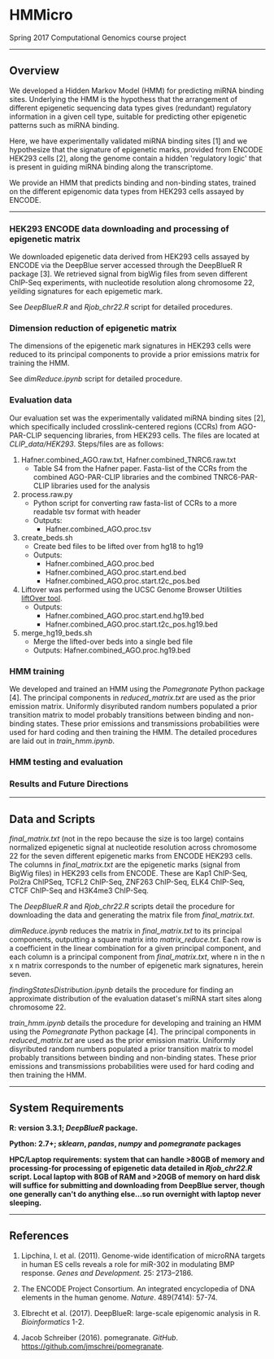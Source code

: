 # HMMicro
Spring 2017 Computational Genomics course project
**************************************************
## Overview

We developed a Hidden Markov Model (HMM) for predicting miRNA binding sites. Underlying the HMM is the hypothess that the arrangement of different epigenetic sequencing data types gives (redundant) regulatory information in a given cell type, suitable for predicting other epigenetic patterns such as miRNA binding.

Here, we have experimentally validated miRNA binding sites [1] and we hypothesize that the signature of epigenetic marks, provided from ENCODE HEK293 cells [2], along the genome contain a hidden 'regulatory logic' that is present in guiding miRNA binding along the transcriptome. 

We provide an HMM that predicts binding and non-binding states, trained on the different epigenomic data types from HEK293 cells assayed by ENCODE. 
**************************************************
### HEK293 ENCODE data downloading and processing of epigenetic matrix

We downloaded epigenetic data derived from HEK293 cells assayed by ENCODE via the DeepBlue server accessed through the DeepBlueR R package [3]. We retrieved signal from bigWig files from seven different ChIP-Seq experiments, with nucleotide resolution along chromosome 22, yeilding signatures for each epigemetic mark. 

See *DeepBlueR.R* and *Rjob_chr22.R* script for detailed procedures.

### Dimension reduction of epigenetic matrix

The dimensions of the epigenetic mark signatures in HEK293 cells were reduced to its principal components to provide a prior emissions matrix for training the HMM.

See *dimReduce.ipynb* script for detailed procedure.

### Evaluation data

Our evaluation set was the experimentally validated miRNA binding sites [2], which specifically included crosslink-centered regions (CCRs) from AGO-PAR-CLIP sequencing libraries, from HEK293 cells. The files are located at *CLIP_data/HEK293*. Steps/files are as follows:

1.  Hafner.combined_AGO.raw.txt, Hafner.combined_TNRC6.raw.txt
    -   Table S4 from the Hafner paper. Fasta-list of the CCRs from the combined AGO-PAR-CLIP libraries and the combined TNRC6-PAR-CLIP libraries used for the analysis
2.  process.raw.py
    -   Python script for converting raw fasta-list of CCRs to a more readable tsv format with header
    -   Outputs:
        *   Hafner.combined_AGO.proc.tsv
3.  create_beds.sh
    -   Create bed files to be lifted over from hg18 to hg19
    -   Outputs:
        *   Hafner.combined_AGO.proc.bed
        *   Hafner.combined_AGO.proc.start.end.bed
        *   Hafner.combined_AGO.proc.start.t2c_pos.bed
4.  Liftover was performed using the UCSC Genome Browser Utilities [liftOver tool](https://genome.ucsc.edu/cgi-bin/hgLiftOver).
    -   Outputs:
        *   Hafner.combined_AGO.proc.start.end.hg19.bed
        *   Hafner.combined_AGO.proc.start.t2c_pos.hg19.bed
5.  merge_hg19_beds.sh
    -   Merge the lifted-over beds into a single bed file
    -   Outputs:
        Hafner.combined_AGO.proc.hg19.bed
### HMM training

We developed and trained an HMM using the *Pomegranate* Python package [4]. The principal components in *reduced_matrix.txt*  are used as the prior emission matrix. Uniformly disyributed random numbers populated a prior transition matrix to model probably transitions between binding and non-binding states. These prior emissions and transmissions probabilities were used for hard coding and then training the HMM. The detailed procedures are laid out in *train_hmm.ipynb*.

### HMM testing and evaluation

### Results and Future Directions

**************************************************
## Data and Scripts

*final_matrix.txt* (not in the repo because the size is too large) contains normalized epigenetic signal at nucleotide resolution across chromosome 22 for the seven different epigenetic marks from ENCODE HEK293 cells. The columns in *final_matrix.txt* are the epigenetic marks (signal from BigWig files) in HEK293 cells from ENCODE. These are Kap1 ChIP-Seq, Pol2ra ChIPSeq, TCFL2 ChIP-Seq, ZNF263 ChIP-Seq, ELK4 ChIP-Seq, CTCF ChIP-Seq and H3K4me3 ChIP-Seq. 

The *DeepBlueR.R* and *Rjob_chr22.R* scripts detail the procedure for downloading the data and generating the matrix file from *final_matrix.txt*. 

*dimReduce.ipynb* reduces the matrix in *final_matrix.txt* to its principal components, outputting a square matrix into *matrix_reduce.txt*. Each row is a coefficient in the linear combination for a given principal component, and each column is a principal component from *final_matrix.txt*, where n in the n x n matrix corresponds to the number of epigenetic mark signatures, herein seven. 

*findingStatesDistribution.ipynb* details the procedure for finding an approximate distribution of the evaluation dataset's miRNA start sites along chromosome 22.

*train_hmm.ipynb* details the procedure for developing and training an HMM using the *Pomegranate* Python package [4]. The principal components in *reduced_matrix.txt*  are used as the prior emission matrix. Uniformly disyributed random numbers populated a prior transition matrix to model probably transitions between binding and non-binding states. These prior emissions and transmissions probabilities were used for hard coding and then training the HMM. 
**************************************************
## System Requirements

**R: version 3.3.1; *DeepBlueR* package.**

**Python: 2.7+; *sklearn*, *pandas*, *numpy* and *pomegranate* packages**

**HPC/Laptop requirements: system that can handle >80GB of memory and processing-for processing of epigenetic data detailed in *Rjob_chr22.R* script. Local laptop with 8GB of RAM and >20GB of memory on hard disk will suffice for submitting and downloading from DeepBlue server, though one generally can't do anything else...so run overnight with laptop never sleeping.**
**************************************************
## References

1. Lipchina, I. et al. (2011). Genome-wide identification of microRNA targets in human ES cells reveals a role for miR-302 in modulating BMP response. *Genes and Development.* 25: 2173–2186. 

2. The ENCODE Project Consortium. An integrated encyclopedia of DNA elements in the human genome. *Nature*. 489(7414): 57-74. 

3. Elbrecht et al. (2017). DeepBlueR: large-scale epigenomic analysis in R. *Bioinformatics* 1-2. 

4. Jacob Schreiber (2016). pomegranate. *GitHub*. https://github.com/jmschrei/pomegranate. 
